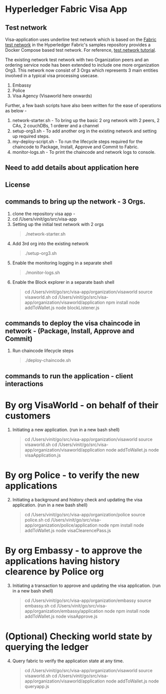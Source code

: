 [//]: # (SPDX-License-Identifier: CC-BY-4.0)

# Hyperledger Fabric Visa App

## Test network

Visa-application uses underline test network which is based on the [Fabric test network](test-network) in the Hyperledger Fabric's samples repository provides a Docker Compose based test network. For reference, [test network tutorial](https://hyperledger-fabric.readthedocs.io/en/latest/test_network.html). 

The existing network test network with two Organization peers and an ordering service node has been extended to include one more organization Org3. 
This network now consist of 3 Orgs which represents 3 main entities involved in a typical visa processing usecase. 
1. Embassy
2. Police
3. Visa Agency (Visaworld here onwards) 

Further, a few bash scripts have also been written for the ease of operations as below -
1. network-starter.sh - To bring up the basic 2 org network with 2 peers, 2 CAs, 2 couchDBs, 1 orderer and a channel 
2. setup-org3.sh - To add another org in the existing network and setting up required steps.
3. my-deploy-script.sh - To run the lifecycle steps required for the chaincode to Package, Install, Approve and Commit to Fabric.
4. monitor-logs.sh - To print the chaincode and network logs to console.

## Need to add details about application here

## License <a name="license"></a>

## commands to bring up the network - 3 Orgs.

1. clone the repository visa app - 
2. cd /Users/vinit/go/src/visa-app
3. Setting up the initial test network with 2 orgs
    > ./network-starter.sh
4. Add 3rd org into the existing network
    > ./setup-org3.sh
5. Enable the monitoring logging in a separate shell
    > ./monitor-logs.sh
6. Enable the Block explorer in a separate bash shell     
    > cd /Users/vinit/go/src/visa-app/organization/visaworld
    > source visaworld.sh
    > cd /Users/vinit/go/src/visa-app/organization/visaworld/application
    > npm install
    > node addToWallet.js
    > node blockListener.js

## commands to deploy the visa chaincode in network - (Package, Install, Approve and Commit)

1. Run chaincode lifecycle steps 
    > ./deploy-chaincode.sh 

## commands to run the application - client interactions

# By org VisaWorld - on behalf of their customers
1. Initiating a new application. (run in a new bash shell)
    > cd /Users/vinit/go/src/visa-app/organization/visaworld
    > source visaworld.sh
    > cd /Users/vinit/go/src/visa-app/organization/visaworld/application
    > node addToWallet.js
    > node visaApplication.js

# By org Police - to verify the new applications
2. Initiating a background and history check and updating the visa application. (run in a new bash shell)
    > cd /Users/vinit/go/src/visa-app/organization/police
    > source police.sh
    > cd /Users/vinit/go/src/visa-app/organization/police/application
    > node npm install
    > node addToWallet.js
    > node visaClearencePass.js   

# By org Embassy - to approve the applications having history clearence by Police org
3. Initiating a transaction to approve and updating the visa application. (run in a new bash shell)
    > cd /Users/vinit/go/src/visa-app/organization/embassy
    > source embassy.sh
    > cd /Users/vinit/go/src/visa-app/organization/embassy/application
    > node npm install
    > node addToWallet.js
    > node visaApprove.js         

# (Optional) Checking world state by querying the ledger
4. Query fabric to verify the application state at any time.
    > cd /Users/vinit/go/src/visa-app/organization/visaworld
    > source visaworld.sh
    > cd /Users/vinit/go/src/visa-app/organization/visaworld/application
    > node addToWallet.js
    > node queryapp.js